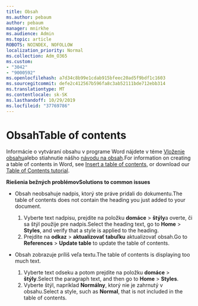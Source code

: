 ```yaml
---
title: Obsah
ms.author: pebaum
author: pebaum
manager: mnirkhe
ms.audience: Admin
ms.topic: article
ROBOTS: NOINDEX, NOFOLLOW
localization_priority: Normal
ms.collection: Adm_O365
ms.custom:
- "3042"
- "9000592"
ms.openlocfilehash: a7d34c8b99e1cdab915bfeec20ad5f9bdf1c1603
ms.sourcegitcommit: defe2c412567b596fa8c3ab52111bde712ebb314
ms.translationtype: MT
ms.contentlocale: sk-SK
ms.lasthandoff: 10/29/2019
ms.locfileid: "37769786"
---
```

# <a name="table-of-contents"></a><span data-ttu-id="0ab5b-102">Obsah</span><span class="sxs-lookup"><span data-stu-id="0ab5b-102">Table of contents</span></span>

<span data-ttu-id="0ab5b-103">Informácie o vytváraní obsahu v programe Word nájdete v téme [Vloženie obsahu](https://support.office.com/article/882e8564-0edb-435e-84b5-1d8552ccf0c0)alebo stiahnutie nášho [návodu na obsah](https://go.microsoft.com/fwlink/?linkid=2065106).</span><span class="sxs-lookup"><span data-stu-id="0ab5b-103">For information on creating a table of contents in Word, see [Insert a table of contents](https://support.office.com/article/882e8564-0edb-435e-84b5-1d8552ccf0c0), or download our [Table of Contents tutorial](https://go.microsoft.com/fwlink/?linkid=2065106).</span></span>

<span data-ttu-id="0ab5b-104">**Riešenia bežných problémov**</span><span class="sxs-lookup"><span data-stu-id="0ab5b-104">**Solutions to common issues**</span></span>

- <span data-ttu-id="0ab5b-105">Obsah neobsahuje nadpis, ktorý ste práve pridali do dokumentu.</span><span class="sxs-lookup"><span data-stu-id="0ab5b-105">The table of contents does not contain the heading you just added to your document.</span></span>
  1. <span data-ttu-id="0ab5b-106">Vyberte text nadpisu, prejdite na položku **domáce** > **štýly**a overte, či sa štýl použije pre nadpis.</span><span class="sxs-lookup"><span data-stu-id="0ab5b-106">Select the heading text, go to **Home** > **Styles**, and verify that a style is applied to the heading.</span></span>
  2. <span data-ttu-id="0ab5b-107">Prejdite na **odkaz** > **aktualizovať tabuľku** aktualizovať obsah.</span><span class="sxs-lookup"><span data-stu-id="0ab5b-107">Go to **References** > **Update table** to update the table of contents.</span></span>

- <span data-ttu-id="0ab5b-108">Obsah zobrazuje príliš veľa textu.</span><span class="sxs-lookup"><span data-stu-id="0ab5b-108">The table of contents is displaying too much text.</span></span> 
  1. <span data-ttu-id="0ab5b-109">Vyberte text odseku a potom prejdite na položku **domáce** > **štýly**.</span><span class="sxs-lookup"><span data-stu-id="0ab5b-109">Select the paragraph text, and then go to **Home** > **Styles**.</span></span>
  2. <span data-ttu-id="0ab5b-110">Vyberte štýl, napríklad **Normálny**, ktorý nie je zahrnutý v obsahu.</span><span class="sxs-lookup"><span data-stu-id="0ab5b-110">Select a style, such as **Normal**, that is not included in the table of contents.</span></span>